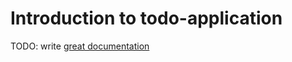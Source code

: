 # Introduction to todo-application

TODO: write [great documentation](http://jacobian.org/writing/what-to-write/)
